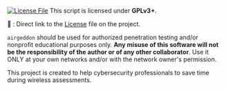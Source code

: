 [![License File][License File]](https://github.com/v1s1t0r1sh3r3/airgeddon/blob/master/License.md)
This script is licensed under **GPLv3+**.

📃 : Direct link to the [License] file on the project.

`airgeddon` should be used for authorized penetration testing and/or nonprofit educational purposes only.
**Any misuse of this software will not be the responsibility of the author or of any other collaborator**.
Use it ONLY at your own networks and/or with the network owner's permission.

This project is created to help cybersecurity professionals to save time during wireless assessments.

[License File]: http://gplv3.fsf.org/gplv3-127x51.png
[License]: https://github.com/v1s1t0r1sh3r3/airgeddon/blob/master/LICENSE